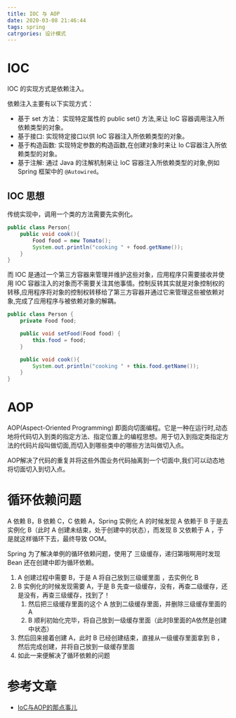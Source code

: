 ```yaml
---
title: IOC 与 AOP
date: 2020-03-08 21:46:44
tags: spring
catrgories: 设计模式
---
```

# IOC
IOC 的实现方式是依赖注入。

依赖注入主要有以下实现方式：
- 基于 set 方法： 实现特定属性的 public set() 方法,来让 IoC 容器调用注入所依赖类型的对象。
- 基于接口: 实现特定接口以供 IoC 容器注入所依赖类型的对象。
- 基于构造函数: 实现特定参数的构造函数,在创建对象时来让 Io C容器注入所依赖类型的对象。
- 基于注解: 通过 Java 的注解机制来让 IoC 容器注入所依赖类型的对象,例如 Spring 框架中的 `@Autowired`。

## IOC 思想
传统实现中，调用一个类的方法需要先实例化。
```java
public class Person{
    public void cook(){
        Food food = new Tomato();
        System.out.println("cooking " + food.getName());
    }
}
```
而 IOC 是通过一个第三方容器来管理并维护这些对象，应用程序只需要接收并使用 IOC 容器注入的对象而不需要关注其他事情。控制反转其实就是对象控制权的转移,应用程序将对象的控制权转移给了第三方容器并通过它来管理这些被依赖对象,完成了应用程序与被依赖对象的解耦。
```java
public class Person {
	private Food food;

	public void setFood(Food food) {
		this.food = food;
	}

	public void cook(){
        System.out.println("cooking " + this.food.getName());
    }
}
```

# AOP 
AOP(Aspect-Oriented Programming) 即面向切面编程。它是一种在运行时,动态地将代码切入到类的指定方法、指定位置上的编程思想。用于切入到指定类指定方法的代码片段叫做切面,而切入到哪些类中的哪些方法叫做切入点。

AOP解决了代码的重复并将这些外围业务代码抽离到一个切面中,我们可以动态地将切面切入到切入点。

# 循环依赖问题
A 依赖 B，B 依赖 C，C 依赖 A，Spring 实例化 A 的时候发现 A 依赖于 B 于是去实例化 B（此时 A 创建未结束，处于创建中的状态），而发现 B 又依赖于 A ，于是就这样循环下去，最终导致 OOM。

Spring 为了解决单例的循环依赖问题，使用了 三级缓存，递归第哦啊用时发现 Bean 还在创建中即为循环依赖。

1. A 创建过程中需要 B，于是 A 将自己放到三级缓里面 ，去实例化 B
1. B 实例化的时候发现需要 A，于是 B 先查一级缓存，没有，再查二级缓存，还是没有，再查三级缓存，找到了！
    1. 然后把三级缓存里面的这个 A 放到二级缓存里面，并删除三级缓存里面的 A
    1. B 顺利初始化完毕，将自己放到一级缓存里面（此时B里面的A依然是创建中状态）
1. 然后回来接着创建 A，此时 B 已经创建结束，直接从一级缓存里面拿到 B ，然后完成创建，并将自己放到一级缓存里面
1. 如此一来便解决了循环依赖的问题

# 参考文章
- [IoC与AOP的那点事儿](http://blog.didispace.com/spring-ioc-aop/)

